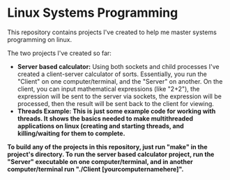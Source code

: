 Linux Systems Programming
=========================

This repository contains projects I've created to help me master systems programming on linux.

The two projects I've created so far:
<ul>
    <li><strong>Server based calculator:</strong> Using both sockets and child processes I've created a client-server calculator of sorts. Essentially, you run the "Client" on one computer/terminal, and the "Server" on another. On the client, you can input mathematical expressions (like "2+2"), the expression will be sent to the server via sockets, the expression will be processed, then the result will be sent back to the client for viewing.</li>
    <li><strong>Threads Example: This is just some example code for working with threads. It shows the basics needed to make multithreaded applications on linux (creating and starting threads, and killing/waiting for them to complete. </li>
</ul>

To build any of the projects in this repository, just run "make" in the project's directory. To run the server based calculator project, run the "Server" executable on one computer/terminal, and in another computer/terminal run "./Client [yourcomputernamehere]".
